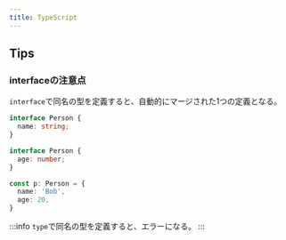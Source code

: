 ```yaml
---
title: TypeScript
---
```


## Tips

### interfaceの注意点

`interface`で同名の型を定義すると、自動的にマージされた1つの定義となる。

```ts
interface Person {
  name: string;
}

interface Person {
  age: number;
}

const p: Person = {
  name: 'Bob',
  age: 20,
}
```

:::info
`type`で同名の型を定義すると、エラーになる。
:::
